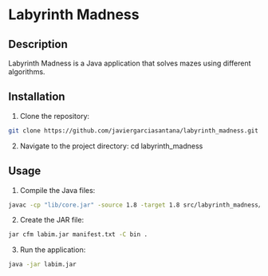 # Labyrinth Madness

## Description

Labyrinth Madness is a Java application that solves mazes using different algorithms.

## Installation

1. Clone the repository:

```bash
git clone https://github.com/javiergarciasantana/labyrinth_madness.git
```

2. Navigate to the project directory:
cd labyrinth_madness

## Usage

1. Compile the Java files:

```bash
javac -cp "lib/core.jar" -source 1.8 -target 1.8 src/labyrinth_madness/*.java
```

2. Create the JAR file:

```bash
jar cfm labim.jar manifest.txt -C bin .
```

3. Run the application:

```bash
java -jar labim.jar
```